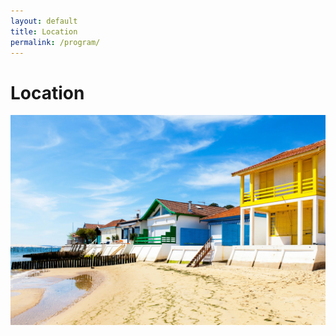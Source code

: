 ```yaml
---
layout: default
title: Location
permalink: /program/
---
```


# Location


![Arcachon](/assets/img/arcachon.jpg)
